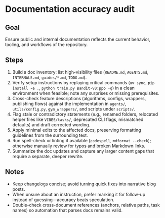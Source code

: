 # Documentation accuracy audit

## Goal
Ensure public and internal documentation reflects the current behavior, tooling, and workflows of the repository.

## Steps
1. Build a doc inventory: list high-visibility files (`README.md`, `AGENTS.md`, `INTERNALS.md`, `guides/*.md`, `TODO.md`).
2. Verify setup instructions by replaying critical commands (`uv sync`, `pip install -e .`, `python train.py Bandit-v0:ppo -q`) in a clean environment when feasible; note any surprises or missing prerequisites.
3. Cross-check feature descriptions (algorithms, configs, wrappers, publishing flows) against the implementation in `agents/`, `utils/config.py`, `gym_wrappers/`, and scripts under `scripts/`.
4. Flag stale or contradictory statements (e.g., renamed folders, relocated helper files like `VIBES/tasks/`, deprecated CLI flags, mismatched defaults) and draft corrected wording.
5. Apply minimal edits to the affected docs, preserving formatting guidelines from the surrounding text.
6. Run spell-check or linting if available (`codespell`, `mdformat --check`); otherwise manually review for typos and broken Markdown links.
7. Summarize the doc updates and capture any larger content gaps that require a separate, deeper rewrite.

## Notes
- Keep changelogs concise; avoid turning quick fixes into narrative blog posts.
- When unsure about an instruction, prefer marking it for follow-up instead of guessing—accuracy beats speculation.
- Double-check cross-document references (anchors, relative paths, task names) so automation that parses docs remains valid.

